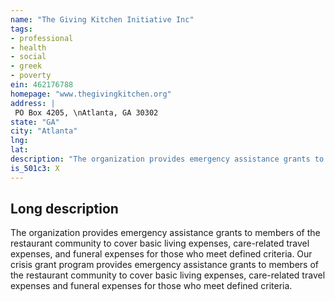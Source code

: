 ```yaml
---
name: "The Giving Kitchen Initiative Inc"
tags:
- professional
- health
- social
- greek
- poverty
ein: 462176788
homepage: "www.thegivingkitchen.org"
address: |
 PO Box 4205, \nAtlanta, GA 30302
state: "GA"
city: "Atlanta"
lng: 
lat: 
description: "The organization provides emergency assistance grants to cover basic living expenses, care-related travel expenses, and funeral expenses for those who meet defined criteria. "
is_501c3: X
---
```


## Long description

The organization provides emergency assistance grants to members of the restaurant community to cover basic living expenses, care-related travel expenses, and funeral expenses for those who meet defined criteria. Our crisis grant program provides emergency assistance grants to members of the restaurant community to cover basic living expenses, care-related travel expenses and funeral expenses for those who meet defined criteria. 
